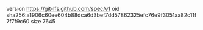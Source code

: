 version https://git-lfs.github.com/spec/v1
oid sha256:a1906c60ee604b88dca6d3bef7dd57862325efc76e9f3051aa82c11f7f7f9c60
size 7645

